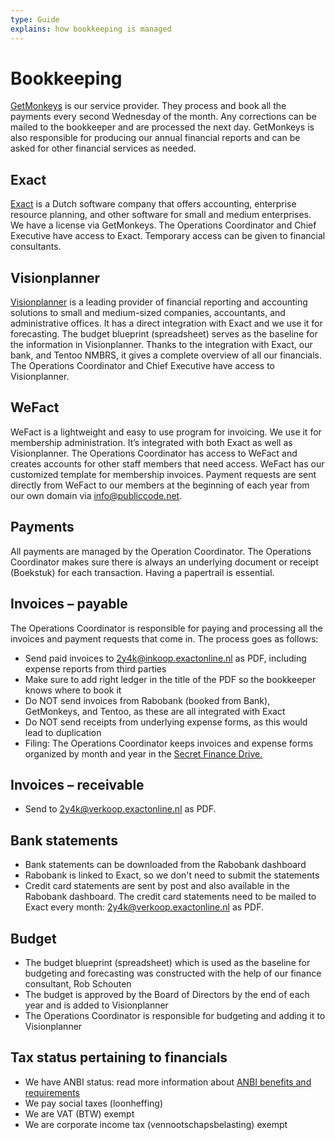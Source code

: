 ```yaml
---
type: Guide
explains: how bookkeeping is managed
---
```


# Bookkeeping

[GetMonkeys](https://getmonkeys.io/) is our service provider. They process and book all the payments every second Wednesday of the month. Any corrections can be mailed to the bookkeeper and are processed the next day. GetMonkeys is also responsible for producing our annual financial reports and can be asked for other financial services as needed.

## Exact

[Exact](https://www.exact.com/) is a Dutch software company that offers accounting, enterprise resource planning, and other software for small and medium enterprises. We have a license via GetMonkeys. The Operations Coordinator and Chief Executive have access to Exact. Temporary access can be given to financial consultants.

## Visionplanner

[Visionplanner](https://www.visionplanner.com/) is a leading provider of financial reporting and accounting solutions to small and medium-sized companies, accountants, and administrative offices. It has a direct integration with Exact and we use it for forecasting. The budget blueprint (spreadsheet) serves as the baseline for the information in Visionplanner. Thanks to the integration with Exact, our bank, and Tentoo NMBRS, it gives a complete overview of all our financials. The Operations Coordinator and Chief Executive have access to Visionplanner.

## WeFact

WeFact is a lightweight and easy to use program for invoicing. We use it for membership administration. It’s integrated with both Exact as well as Visionplanner. The Operations Coordinator has access to WeFact and creates accounts for other staff members that need access. WeFact has our customized template for membership invoices. Payment requests are sent directly from WeFact to our members at the beginning of each year from our own domain via <info@publiccode.net>.

## Payments

All payments are managed by the Operation Coordinator. The Operations Coordinator makes sure there is always an underlying document or receipt (Boekstuk) for each transaction. Having a papertrail is essential.

## Invoices – payable

The Operations Coordinator is responsible for paying and processing all the invoices and payment requests that come in. The process goes as follows:

* Send paid invoices to <2y4k@inkoop.exactonline.nl> as PDF, including expense reports from third parties
* Make sure to add right ledger in the title of the PDF so the bookkeeper knows where to book it
* Do NOT send invoices from Rabobank (booked from Bank), GetMonkeys, and Tentoo, as these are all integrated with Exact
* Do NOT send receipts from underlying expense forms, as this would lead to duplication
* Filing: The Operations Coordinator keeps invoices and expense forms organized by month and year in the [Secret Finance Drive.](https://drive.google.com/drive/folders/1B47cfi314HJzoW7_QDaaaG1hfvxwCjpJ)

## Invoices – receivable

* Send to <2y4k@verkoop.exactonline.nl> as PDF.

## Bank statements

* Bank statements can be downloaded from the Rabobank dashboard
* Rabobank is linked to Exact, so we don't need to submit the statements
* Credit card statements are sent by post and also available in the Rabobank dashboard. The credit card statements need to be mailed to Exact every month: <2y4k@verkoop.exactonline.nl> as PDF.

## Budget

* The budget blueprint (spreadsheet) which is used as the baseline for budgeting and forecasting was constructed with the help of our finance consultant, Rob Schouten
* The budget is approved by the Board of Directors by the end of each year and is added to Visionplanner
* The Operations Coordinator is responsible for budgeting and adding it to Visionplanner

## Tax status pertaining to financials

* We have ANBI status: read more information about [ANBI benefits and requirements](https://www.belastingdienst.nl/wps/wcm/connect/bldcontenten/belastingdienst/business/business-public-benefit-organisations/public_benefit_organisations/tax_advantages_pbo/)
* We pay social taxes (loonheffing)
* We are VAT (BTW) exempt
* We are corporate income tax (vennootschapsbelasting) exempt
